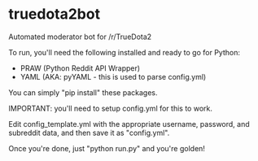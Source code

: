 # truedota2bot
Automated moderator bot for /r/TrueDota2

To run, you'll need the following installed and ready to go for Python:

- PRAW (Python Reddit API Wrapper)
- YAML (AKA: pyYAML - this is used to parse config.yml)

You can simply "pip install" these packages.

IMPORTANT: you'll need to setup config.yml for this to work.

Edit config_template.yml with the appropriate username, password, and subreddit data, and then save it as "config.yml".

Once you're done, just "python run.py" and you're golden!
